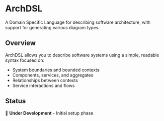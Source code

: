 # ArchDSL

A Domain Specific Language for describing software architecture, with support for generating various diagram types.

## Overview

ArchDSL allows you to describe software systems using a simple, readable syntax focused on:
- System boundaries and bounded contexts
- Components, services, and aggregates
- Relationships between contexts
- Service interactions and flows

## Status

🚧 **Under Development** - Initial setup phase
